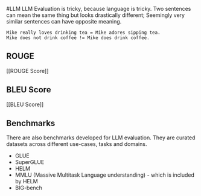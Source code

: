#LLM 
LLM Evaluation is tricky, because language is tricky. Two sentences can mean the same thing but looks drastically different; Seemingly very similar sentences can have opposite meaning.
```
Mike really loves drinking tea = Mike adores sipping tea.
Mike does not drink coffee != Mike does drink coffee.
```

## ROUGE
[[ROUGE Score]]

## BLEU Score
[[BLEU Score]]

## Benchmarks
There are also benchmarks developed for LLM evaluation. They are curated datasets across different use-cases, tasks and domains.
- GLUE
- SuperGLUE
- HELM
- MMLU (Massive Multitask Language understanding) - which is included by HELM
- BIG-bench